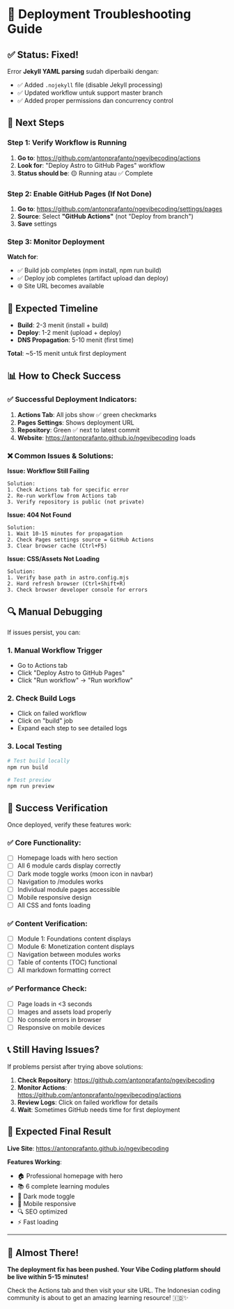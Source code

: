 # 🔧 Deployment Troubleshooting Guide

## ✅ Status: Fixed!

Error **Jekyll YAML parsing** sudah diperbaiki dengan:
- ✅ Added `.nojekyll` file (disable Jekyll processing)
- ✅ Updated workflow untuk support master branch
- ✅ Added proper permissions dan concurrency control

## 🚀 Next Steps

### Step 1: Verify Workflow is Running

1. **Go to**: https://github.com/antonprafanto/ngevibecoding/actions
2. **Look for**: "Deploy Astro to GitHub Pages" workflow
3. **Status should be**: 🟡 Running atau ✅ Complete

### Step 2: Enable GitHub Pages (If Not Done)

1. **Go to**: https://github.com/antonprafanto/ngevibecoding/settings/pages
2. **Source**: Select **"GitHub Actions"** (not "Deploy from branch")
3. **Save** settings

### Step 3: Monitor Deployment

**Watch for**:
- ✅ Build job completes (npm install, npm run build)
- ✅ Deploy job completes (artifact upload dan deploy)
- 🌐 Site URL becomes available

## 🎯 Expected Timeline

- **Build**: 2-3 menit (install + build)
- **Deploy**: 1-2 menit (upload + deploy)
- **DNS Propagation**: 5-10 menit (first time)

**Total**: ~5-15 menit untuk first deployment

## 📊 How to Check Success

### ✅ Successful Deployment Indicators:

1. **Actions Tab**: All jobs show ✅ green checkmarks
2. **Pages Settings**: Shows deployment URL
3. **Repository**: Green ✅ next to latest commit
4. **Website**: https://antonprafanto.github.io/ngevibecoding loads

### ❌ Common Issues & Solutions:

**Issue: Workflow Still Failing**
```
Solution: 
1. Check Actions tab for specific error
2. Re-run workflow from Actions tab
3. Verify repository is public (not private)
```

**Issue: 404 Not Found**
```
Solution:
1. Wait 10-15 minutes for propagation
2. Check Pages settings source = GitHub Actions
3. Clear browser cache (Ctrl+F5)
```

**Issue: CSS/Assets Not Loading**
```
Solution:
1. Verify base path in astro.config.mjs
2. Hard refresh browser (Ctrl+Shift+R)
3. Check browser developer console for errors
```

## 🔍 Manual Debugging

If issues persist, you can:

### 1. Manual Workflow Trigger
- Go to Actions tab
- Click "Deploy Astro to GitHub Pages"
- Click "Run workflow" → "Run workflow"

### 2. Check Build Logs
- Click on failed workflow
- Click on "build" job
- Expand each step to see detailed logs

### 3. Local Testing
```bash
# Test build locally
npm run build

# Test preview
npm run preview
```

## 🎉 Success Verification

Once deployed, verify these features work:

### ✅ Core Functionality:
- [ ] Homepage loads with hero section
- [ ] All 6 module cards display correctly
- [ ] Dark mode toggle works (moon icon in navbar)
- [ ] Navigation to /modules works
- [ ] Individual module pages accessible
- [ ] Mobile responsive design
- [ ] All CSS and fonts loading

### ✅ Content Verification:
- [ ] Module 1: Foundations content displays
- [ ] Module 6: Monetization content displays  
- [ ] Navigation between modules works
- [ ] Table of contents (TOC) functional
- [ ] All markdown formatting correct

### ✅ Performance Check:
- [ ] Page loads in <3 seconds
- [ ] Images and assets load properly
- [ ] No console errors in browser
- [ ] Responsive on mobile devices

## 📞 Still Having Issues?

If problems persist after trying above solutions:

1. **Check Repository**: https://github.com/antonprafanto/ngevibecoding
2. **Monitor Actions**: https://github.com/antonprafanto/ngevibecoding/actions
3. **Review Logs**: Click on failed workflow for details
4. **Wait**: Sometimes GitHub needs time for first deployment

## 🎯 Expected Final Result

**Live Site**: https://antonprafanto.github.io/ngevibecoding

**Features Working**:
- 🏠 Professional homepage with hero
- 📚 6 complete learning modules
- 🌙 Dark mode toggle
- 📱 Mobile responsive
- 🔍 SEO optimized
- ⚡ Fast loading

---

## 🚀 Almost There!

**The deployment fix has been pushed. Your Vibe Coding platform should be live within 5-15 minutes!** 

Check the Actions tab and then visit your site URL. The Indonesian coding community is about to get an amazing learning resource! 🇮🇩✨